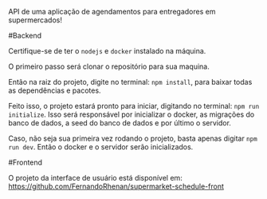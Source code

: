 API de uma aplicação de agendamentos para entregadores em supermercados!

#Backend

Certifique-se de ter o `nodejs` e `docker` instalado na máquina.

O primeiro passo será clonar o repositório para sua maquina.

Então na raiz do projeto, digite no terminal: `npm install`, para baixar todas as dependências e pacotes.

Feito isso, o projeto estará pronto para iniciar, digitando no terminal: `npm run initialize`.
Isso será responsável por inicializar o docker, as migrações do banco de dados, a seed do banco de dados e por último o servidor.

Caso, não seja sua primeira vez rodando o projeto, basta apenas digitar `npm run dev`. Então o docker e o servidor serão inicializados.

#Frontend

O projeto da interface de usuário está disponível em:
https://github.com/FernandoRhenan/supermarket-schedule-front
